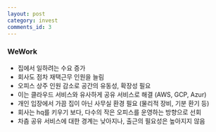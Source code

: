 ```yaml
---
layout: post
category: invest
comments_id: 3
---
```


### WeWork
* 집에서 일하려는 수요 증가
* 회사도 점차 재택근무 인원을 늘림
* 오피스 상주 인원 감소로 공간의 유동성, 확장성 필요
* 이는 클라우드 서비스와 유사하게 공유 서비스로 해결 (AWS, GCP, Azur)
* 개인 입장에서 가끔 집이 아닌 사무실 환경 필요 (물리적 장비, 기분 환기 등)
* 회사는 hq를 키우기 보다, 다수의 작은 오피스를 운영하는 방향으로 선회
* 차츰 공유 서비스에 대한 경계는 낮아지나, 출근의 필요성은 높아지지 않음

